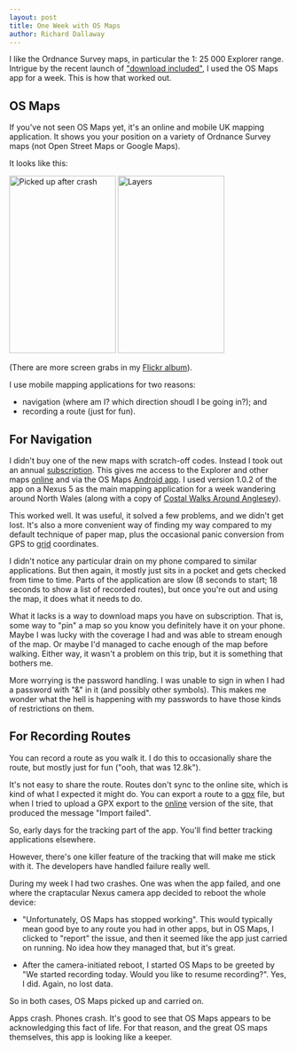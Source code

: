 ```yaml
---
layout: post
title: One Week with OS Maps
author: Richard Dallaway
---
```


I like the Ordnance Survey maps, in particular the 1: 25 000 Explorer range. Intrigue by the recent launch of ["download included"][included], I used the OS Maps app for a week. This is how that worked out.

[included]: https://www.ordnancesurvey.co.uk/shop/download-included.html
[gpx]: http://www.ordnancesurvey.co.uk/blog/2015/01/what-is-a-gpx-file/
[online]: https://www.ordnancesurvey.co.uk/osmaps/
[subscription]: https://www.ordnancesurvey.co.uk/shop/os-maps-online.html
[Android app]: https://play.google.com/store/apps/details?id=uk.co.ordnancesurvey.osmaps
[grid]: http://www.ordnancesurvey.co.uk/support/the-national-grid.html
[book]: https://wordery.com/coastal-walks-around-anglesey-carl-rogers-9781902512204
[pics]: https://flic.kr/s/aHskeuDtuY

<!-- break -->

## OS Maps

If you've not seen OS Maps yet, it's an online and mobile UK mapping application.
It shows you your position on a variety of Ordnance Survey maps (not Open Street Maps or Google Maps).

It looks like this:  

<div>
<a href="https://www.flickr.com/photos/d6y/19208009882" title="Picked up after crash by Richard Dallaway, on Flickr"><img src="https://c1.staticflickr.com/1/264/19208009882_9dd8543983_n.jpg" width="192" height="320" style="display: inline" alt="Picked up after crash"></a> <a href="https://www.flickr.com/photos/d6y/19213386786" title="Layers by Richard Dallaway, on Flickr"><img src="https://c1.staticflickr.com/1/437/19213386786_36cb000ef3_n.jpg" width="192" height="320" style="display: inline" alt="Layers"></a>
</div>

(There are more screen grabs in my [Flickr album][pics]).

I use mobile mapping applications for two reasons:

- navigation (where am I? which direction shoudl I be going in?); and
- recording a route (just for fun).

## For Navigation

I didn't buy one of the new maps with scratch-off codes. Instead I took out an annual [subscription]. This gives me access to the Explorer and other maps [online] and via the OS Maps [Android app]. I used version 1.0.2 of the app on a Nexus 5 as the main mapping application for a week wandering around North Wales (along with a copy of [Costal Walks Around Anglesey][book]).

This worked well. It was useful, it solved a few problems, and we didn't get lost. It's also a more convenient way of finding my way compared to my default technique of paper map, plus the occasional panic conversion from GPS to [grid] coordinates.

I didn't notice any particular  drain on my phone compared to similar applications. But then again, it mostly just sits in a pocket and gets checked from time to time. Parts of the application are slow (8 seconds to start; 18 seconds to show a list of recorded routes), but once you're out and using the map, it does what it needs to do.

What it lacks is a way to download maps you have on subscription. That is, some way to "pin" a map so you know you definitely have it on your phone. Maybe I was lucky with the coverage I had and was able to stream enough of the map. Or maybe I'd managed to cache enough of the map before walking. Either way, it wasn't a problem on this trip, but it is something that bothers me.

More worrying is the password handling. I was unable to sign in when I had a password with "&" in it (and possibly other symbols). This makes me wonder what the hell is happening  with my passwords to have those kinds of restrictions on them.

## For Recording Routes

You can record a route as you walk it. I do this to occasionally share the route, but mostly just for fun ("ooh, that was 12.8k").  

It's not easy to share the route. Routes don't sync to the online site, which is kind of what I expected it might do. You can export a route to a [gpx] file, but when I tried to upload a GPX export to the [online] version of the site, that produced the message "Import failed".

So, early days for the tracking part of the app. You'll find better tracking applications elsewhere.

However, there's one killer feature of the tracking that will make me stick with it.  The developers have handled failure really well.

During my week I had two crashes.  One was when the app failed, and one where the craptacular Nexus camera app decided to reboot the whole device:

* "Unfortunately, OS Maps has stopped working". This would typically mean good bye to any route you had in other apps, but in OS Maps, I clicked to "report" the issue, and then it seemed like the app just carried on running. No idea how they managed that, but it's great.

* After the camera-initiated reboot, I started OS Maps to be greeted by "We started recording today. Would you like to resume recording?". Yes, I did. Again, no lost data.

So in both cases, OS Maps picked up and carried on.

Apps crash. Phones crash. It's good to see that OS Maps appears to be acknowledging this fact of life. For that reason, and the great OS maps themselves, this app is looking like a keeper.
